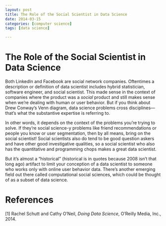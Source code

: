 ```yaml
---
layout: post
title: The Role of the Social Scientist in Data Science
date: 2014-03-15
categories: [computer science]
tags: [data science]

---
```


# The Role of the Social Scientist in Data Science

Both LinkedIn and Facebook are social network companies. Oftentimes a description or definition of data scientist includes hybrid statistician, software engineer, and social scientist. This made sense in the context of companies where the product was a *social* product and still makes sense when we’re dealing with human or user behavior. But if you think about Drew Conway’s Venn diagram, data science problems cross disciplines—that’s what the substantive expertise is referring to.

In other words, it depends on the context of the problems you’re trying to solve. If they’re social science-y problems like friend recommendations or people you know or user segmentation, then by all means, bring on the social scientist! Social scientists also do tend to be good question askers and have other good investigative qualities, so a social scientist who also has the quantitative and programming chops makes a great data scientist.

But it’s almost a “historical” (historical is in quotes because 2008 isn’t that long ago) artifact to limit your conception of a data scientist to someone who works only with online user behavior data. There’s another emerging field out there called computational social sciences, which could be thought of as a subset of data science.


# References
[1] Rachel Schutt and Cathy O’Neil, *Doing Data Science*, O’Reilly Media, Inc., 2014.
